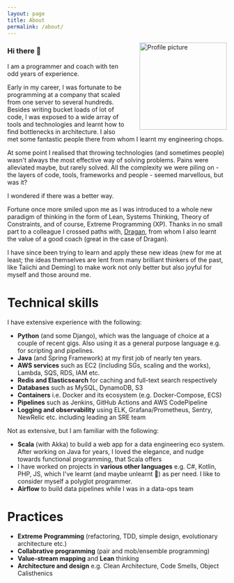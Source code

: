 ```yaml
---
layout: page
title: About
permalink: /about/
---
```


<img src="/assets/images/about/profile_picture.jpeg" width="200" alt="Profile picture" style="float:right; padding-left: 30px;">

### Hi there :wave:

I am a programmer and coach with ten odd years of experience.

Early in my career, I was fortunate to be programming at a company that scaled from one server to several hundreds. Besides writing bucket loads of lot of code, I was exposed to a wide array of tools and technologies and learnt how to find bottlenecks in architecture. I also met some fantastic people there from whom I learnt my engineering chops.

At some point I realised that throwing technologies (and sometimes people) wasn't always the most effective way of solving problems. Pains were alleviated maybe, but rarely solved. All the complexity we were piling on - the layers of code, tools, frameworks and people - seemed marvellous, but was it?

I wondered if there was a better way.

Fortune once more smiled upon me as I was introduced to a whole new paradigm of thinking in the form of Lean, Systems Thinking, Theory of Constraints, and of course, Extreme Programming (XP). Thanks in no small part to a colleague I crossed paths with, [Dragan](https://dragan-stepanovic.github.io/), from whom I also learnt the value of a good coach (great in the case of Dragan).

I have since been trying to learn and apply these new ideas (new for me at least; the ideas themselves are lent from many brilliant thinkers of the past, like Taiichi and Deming) to make work not only better but also joyful for myself and those around me.

# Technical skills

I have extensive experience with the following:

- **Python** (and some Django), which was the language of choice at a couple of recent gigs. Also using it as a general purpose language e.g. for scripting and pipelines.
- **Java** (and Spring Framework) at my first job of nearly ten years.
- **AWS services** such as EC2 (including SGs, scaling and the works), Lambda, SQS, RDS, IAM etc.
- **Redis and Elasticsearch** for caching and full-text search respectively
- **Databases** such as MySQL, DynamoDB, S3
- **Containers** i.e. Docker and its ecosystem (e.g. Docker-Compose, ECS)
- **Pipelines** such as Jenkins, GitHub Actions and AWS CodePipeline
- **Logging and observability** using ELK, Grafana/Prometheus, Sentry, NewRelic etc. including leading an SRE team

Not as extensive, but I am familiar with the following:

- **Scala** (with Akka) to build a web app for a data engineering eco system. After working on Java for years, I loved the elegance, and nudge towards functional programming, that Scala offers
- I have worked on projects in **various other languages** e.g. C#, Kotlin, PHP, JS, which I've learnt (and maybe unlearnt :see_no_evil:) as per need. I like to consider myself a polyglot programmer.
- **Airflow** to build data pipelines while I was in a data-ops team

# Practices

- **Extreme Programming** (refactoring, TDD, simple design, evolutionary architecture etc.)
- **Collabrative programming** (pair and mob/ensemble programming)
- **Value-stream mapping** and **Lean** thinking
- **Architecture and design** e.g. Clean Architecture, Code Smells, Object Calisthenics
